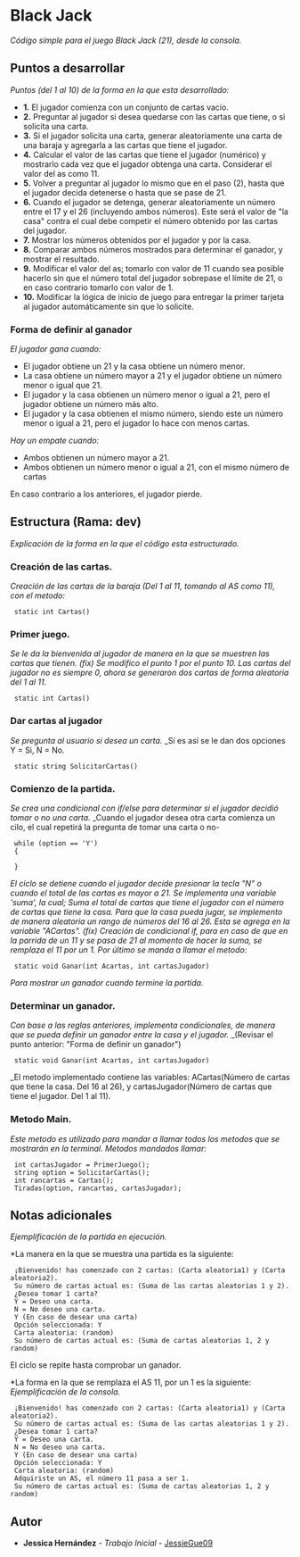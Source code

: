 # Black Jack

_Código simple para el juego Black Jack (21), desde la consola._

## Puntos a desarrollar

_Puntos (del 1 al 10) de la forma en la que esta desarrollado:_

* **1.** El jugador comienza con un conjunto de cartas vacío.
* **2.** Preguntar al jugador si desea quedarse con las cartas que tiene, o si solicita una carta.
* **3.** Si el jugador solicita una carta, generar aleatoriamente una carta de una baraja y agregarla a las cartas que tiene el jugador.
* **4.** Calcular el valor de las cartas que tiene el jugador (numérico) y mostrarlo cada vez que el jugador obtenga una carta. Considerar el valor del as como 11.
* **5.** Volver a preguntar al jugador lo mismo que en el paso (2), hasta que el jugador decida detenerse o hasta que se pase de 21.
* **6.** Cuando el jugador se detenga, generar aleatoriamente un número entre el 17 y el 26 (incluyendo ambos números). Este será el valor de "la casa" contra el cual debe competir el número obtenido por las cartas del jugador.
* **7.** Mostrar los números obtenidos por el jugador y por la casa.
* **8.** Comparar ambos números mostrados para determinar el ganador, y mostrar el resultado.
* **9.** Modificar el valor del as; tomarlo con valor de 11 cuando sea posible hacerlo sin que el número total del jugador sobrepase el límite de 21, o en caso contrario tomarlo con valor de 1.
* **10.** Modificar la lógica de inicio de juego para entregar la primer tarjeta al jugador automáticamente sin que lo solicite.


### Forma de definir al ganador 

_El jugador gana cuando:_
* El jugador obtiene un 21 y la casa obtiene un número menor.
* La casa obtiene un número mayor a 21 y el jugador obtiene un número menor o igual que 21.
* El jugador y la casa obtienen un número menor o igual a 21, pero el jugador obtiene un número más alto.
* El jugador y la casa obtienen el mismo número, siendo este un número menor o igual a 21, pero el jugador lo hace con menos cartas.

_Hay un empate cuando:_
* Ambos obtienen un número mayor a 21.
* Ambos obtienen un número menor o igual a 21, con el mismo número de cartas

En caso contrario a los anteriores, el jugador pierde.


## Estructura (Rama: dev)

_Explicación de la forma en la que el código esta estructurado._

### Creación de las cartas.

_Creación de las cartas de la baraja (Del 1 al 11, tomando al AS como 11), con el metodo:_

```
 static int Cartas()
```

### Primer juego.

_Se le da la bienvenida al jugador de manera en la que se muestren las cartas que tienen._
_(fix) Se modifico el punto 1 por el punto 10. Las cartas del jugador no es siempre 0, ahora se generaron dos cartas de forma aleatoria del 1 al 11._

```
 static int Cartas()
```

### Dar cartas al jugador
_Se pregunta al usuario si desea un carta._
_Si es así se le dan dos opciones Y = Si, N = No.

```
 static string SolicitarCartas()
```

### Comienzo de la partida.

_Se crea una condicional con if/else para determinar si el jugador decidió tomar o no una carta._
_Cuando el jugador desea otra carta comienza un cilo, el cual repetirá la pregunta de tomar una carta o no-
```
 while (option == 'Y')
 {

 }
``` 
_El ciclo se detiene cuando el jugador decide presionar la tecla "N" o cuando el total de las cartas es mayor a 21._
_Se implementa una variable 'suma', la cual; Suma el total de cartas que tiene el jugador con el número de cartas que tiene la casa._
_Para que la casa pueda jugar, se implemento de manera aleatoria un rango de números del 16 al 26. Esta se agrega en la variable "ACartas"._
_(fix) Creación de condicional if, para en caso de que en la parrida de un 11 y se pasa de 21 al momento de hacer la suma, se remplaza el 11 por un 1._
_Por último se manda a llamar el metodo:_

```
 static void Ganar(int Acartas, int cartasJugador)
```
_Para mostrar un ganador cuando termine la partida._


### Determinar un ganador.

_Con base a las reglas anteriores, implementa condicionales, de manera que se pueda definir un ganador entre la casa y el jugador._
_(Revisar el punto anterior: "Forma de definir un ganador")

```
 static void Ganar(int Acartas, int cartasJugador)
```
_El metodo implementado contiene las variables: ACartas(Número de cartas que tiene la casa. Del 16 al 26), y cartasJugador(Número de cartas que tiene el jugador. Del 1 al 11).

### Metodo Main.

_Este metodo es utilizado para mandar a llamar todos los metodos que se mostrarán en la terminal._
_Metodos mandados llamar:_

```
 int cartasJugador = PrimerJuego();
 string option = SolicitarCartas();
 int rancartas = Cartas();
 Tiradas(option, rancartas, cartasJugador);
```

## Notas adicionales 

_Ejemplificación de la partida en ejecución._

*La manera en la que se muestra una partida es la siguiente:

```
 ¡Bienvenido! has comenzado con 2 cartas: (Carta aleatoria1) y (Carta aleatoria2).
 Su número de cartas actual es: (Suma de las cartas aleatorias 1 y 2).
 ¿Desea tomar 1 carta?
 Y = Deseo una carta.
 N = No deseo una carta.
 Y (En caso de desear una carta)
 Opción seleccionada: Y
 Carta aleatoria: (random)
 Su número de cartas actual es: (Suma de cartas aleatorias 1, 2 y random)
```
El ciclo se repite hasta comprobar un ganador.

*La forma en la que se remplaza el AS 11, por un 1 es la siguiente:
_Ejemplificación de la consola._

```
 ¡Bienvenido! has comenzado con 2 cartas: (Carta aleatoria1) y (Carta aleatoria2).
 Su número de cartas actual es: (Suma de las cartas aleatorias 1 y 2).
 ¿Desea tomar 1 carta?
 Y = Deseo una carta.
 N = No deseo una carta.
 Y (En caso de desear una carta)
 Opción seleccionada: Y
 Carta aleatoria: (random)
 Adquiriste un AS, el número 11 pasa a ser 1.
 Su número de cartas actual es: (Suma de cartas aleatorias 1, 2 y random)
```


## Autor

* **Jessica Hernández** - *Trabajo Inicial* - [JessieGue09](https://github.com/JessieGue09)



